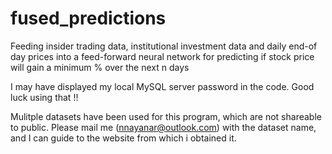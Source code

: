 # fused_predictions
Feeding  insider trading data, institutional investment data and daily end-of day prices into a feed-forward neural network for predicting if stock price will gain a minimum % over the next n days

I may have displayed my local MySQL server password in the code. Good luck using that !!

Mulitple datasets have been used for this program, which are not shareable to public. Please mail me (nnayanar@outlook.com) with the dataset name, and I can guide to the website from which i obtained it.
